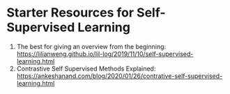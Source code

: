 # Starter Resources for Self-Supervised Learning

1) The best for giving an overview from the beginning: https://lilianweng.github.io/lil-log/2019/11/10/self-supervised-learning.html
2) Contrastive Self Supervised Methods Explained: https://ankeshanand.com/blog/2020/01/26/contrative-self-supervised-learning.html

